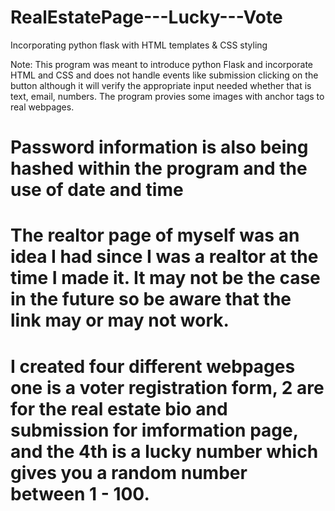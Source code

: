 # RealEstatePage---Lucky---Vote
Incorporating python flask with HTML templates &amp; CSS styling 

Note: This program was meant to introduce python Flask and incorporate HTML and CSS and does not handle events like submission clicking on the button although it will verify the appropriate input needed whether that is text, email, numbers. The program provies some images with anchor tags to real webpages. 

# Password information is also being hashed within the program and the use of date and time

# The realtor page of myself was an idea I had since I was a realtor at the time I made it. It may not be the case in the future so be aware that the link may or may not work. 

# I created four different webpages one is a voter registration form, 2 are for the real estate bio and submission for imformation page, and the 4th is a lucky number which gives you a random number between 1 - 100.
